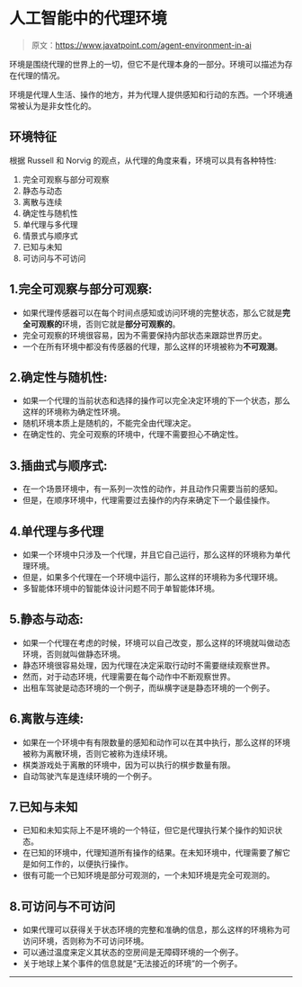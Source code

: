 # 人工智能中的代理环境

> 原文：<https://www.javatpoint.com/agent-environment-in-ai>

环境是围绕代理的世界上的一切，但它不是代理本身的一部分。环境可以描述为存在代理的情况。

环境是代理人生活、操作的地方，并为代理人提供感知和行动的东西。一个环境通常被认为是非女性化的。

## 环境特征

根据 Russell 和 Norvig 的观点，从代理的角度来看，环境可以具有各种特性:

1.  完全可观察与部分可观察
2.  静态与动态
3.  离散与连续
4.  确定性与随机性
5.  单代理与多代理
6.  情景式与顺序式
7.  已知与未知
8.  可访问与不可访问

## 1.完全可观察与部分可观察:

*   如果代理传感器可以在每个时间点感知或访问环境的完整状态，那么它就是**完全可观察的**环境，否则它就是**部分可观察的**。
*   完全可观察的环境很容易，因为不需要保持内部状态来跟踪世界历史。
*   一个在所有环境中都没有传感器的代理，那么这样的环境被称为**不可观测**。

## 2.确定性与随机性:

*   如果一个代理的当前状态和选择的操作可以完全决定环境的下一个状态，那么这样的环境称为确定性环境。
*   随机环境本质上是随机的，不能完全由代理决定。
*   在确定性的、完全可观察的环境中，代理不需要担心不确定性。

## 3.插曲式与顺序式:

*   在一个场景环境中，有一系列一次性的动作，并且动作只需要当前的感知。
*   但是，在顺序环境中，代理需要过去操作的内存来确定下一个最佳操作。

## 4.单代理与多代理

*   如果一个环境中只涉及一个代理，并且它自己运行，那么这样的环境称为单代理环境。
*   但是，如果多个代理在一个环境中运行，那么这样的环境称为多代理环境。
*   多智能体环境中的智能体设计问题不同于单智能体环境。

## 5.静态与动态:

*   如果一个代理在考虑的时候，环境可以自己改变，那么这样的环境就叫做动态环境，否则就叫做静态环境。
*   静态环境很容易处理，因为代理在决定采取行动时不需要继续观察世界。
*   然而，对于动态环境，代理需要在每个动作中不断观察世界。
*   出租车驾驶是动态环境的一个例子，而纵横字谜是静态环境的一个例子。

## 6.离散与连续:

*   如果在一个环境中有有限数量的感知和动作可以在其中执行，那么这样的环境被称为离散环境，否则它被称为连续环境。
*   棋类游戏处于离散的环境中，因为可以执行的棋步数量有限。
*   自动驾驶汽车是连续环境的一个例子。

## 7.已知与未知

*   已知和未知实际上不是环境的一个特征，但它是代理执行某个操作的知识状态。
*   在已知的环境中，代理知道所有操作的结果。在未知环境中，代理需要了解它是如何工作的，以便执行操作。
*   很有可能一个已知环境是部分可观测的，一个未知环境是完全可观测的。

## 8.可访问与不可访问

*   如果代理可以获得关于状态环境的完整和准确的信息，那么这样的环境称为可访问环境，否则称为不可访问环境。
*   可以通过温度来定义其状态的空房间是无障碍环境的一个例子。
*   关于地球上某个事件的信息就是“无法接近的环境”的一个例子。

* * *